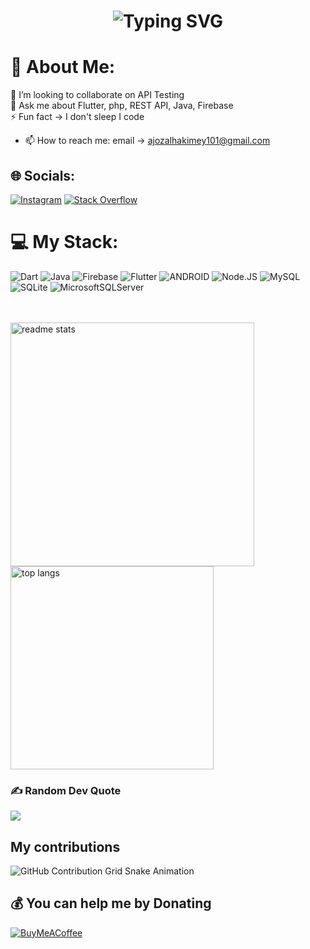 <div align="center">
    <h1>
        <img src="https://readme-typing-svg.herokuapp.com?font=Jetbrains+mono&size=40&duration=3000&color=4B0082&center=true&vCenter=true&width=430&lines=I'm+Ahmed+Hakimi;This+is..;..my+World;" alt="Typing SVG"/>
    </h1>
</div>


# 💫 About Me:
🤝 I’m looking to collaborate on API Testing<br>💬 Ask me about Flutter, php, REST API, Java, Firebase<br>⚡ Fun fact -> I don't sleep I code
- 📫 How to reach me: email -> ajozalhakimey101@gmail.com



## 🌐 Socials:
[![Instagram](https://img.shields.io/badge/Instagram-%23E4405F.svg?logo=Instagram&logoColor=white)](https://instagram.com/ajozrammer) [![Stack Overflow](https://img.shields.io/badge/-Stackoverflow-FE7A16?logo=stack-overflow&logoColor=white)](https://stackoverflow.com/users/18164147)

# 💻 My Stack:
 ![Dart](https://img.shields.io/badge/dart-%230175C2.svg?style=plastic&logo=dart&logoColor=white) ![Java](https://img.shields.io/badge/java-%23ED8B00.svg?style=plastic&logo=java&logoColor=white) ![Firebase](https://img.shields.io/badge/firebase-%23039BE5.svg?style=plastic&logo=firebase) ![Flutter](https://img.shields.io/badge/Flutter-%2302569B.svg?style=plastic&logo=Flutter&logoColor=white) ![ANDROID](https://img.shields.io/badge/android-%2320232a.svg?style=plastic&logo=android&logoColor=%a4c639) 
 ![Node.JS](https://img.shields.io/badge/nodejs-green?style=plastic&logoColor=green) ![MySQL](https://img.shields.io/badge/mysql-%2300f.svg?style=plastic&logo=mysql&logoColor=white) ![SQLite](https://img.shields.io/badge/sqlite-%2307405e.svg?style=plastic&logo=sqlite&logoColor=white) ![MicrosoftSQLServer](https://img.shields.io/badge/Microsoft%20SQL%20Sever-CC2927?style=plastic&logo=microsoft%20sql%20server&logoColor=white)
<br/><br/><br/>


  <img width=390 src="https://github-readme-stats-salesp07.vercel.app/api?username=ajoz101&count_private=true&show_icons=true&theme=react&rank_icon=github&border_radius=10" alt="readme stats" />
  


  <img width=325 align="center" src="https://github-readme-stats-salesp07.vercel.app/api/top-langs/?username=ajoz101&hide=HTML&langs_count=8&layout=compact&theme=react&border_radius=10&size_weight=0.5&count_weight=0.5&exclude_repo=github-readme-stats" alt="top langs" />

### ✍️ Random Dev Quote
![](https://quotes-github-readme.vercel.app/api?type=horizontal&theme=tokyonight)

  

## My contributions 
<img src="https://raw.githubusercontent.com/Ajoz101/Ajoz101/output/github-contribution-grid-snake.svg" alt="GitHub Contribution Grid Snake Animation"/>

  ## 💰 You can help me by Donating
  [![BuyMeACoffee](https://img.shields.io/badge/Buy%20Me%20a%20Coffee-ffdd00?style=for-the-badge&logo=buy-me-a-coffee&logoColor=black)](https://buymeacoffee.com/ajozrammer) 

